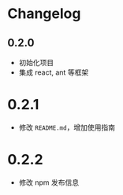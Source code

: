 # Changelog

## 0.2.0 
 - 初始化项目
 - 集成 react, ant 等框架
 
 # 0.2.1 
 - 修改 `README.md`，增加使用指南
  

 # 0.2.2
 - 修改 npm 发布信息
  
